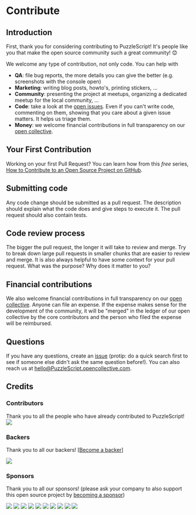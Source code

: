 # Contribute

## Introduction

First, thank you for considering contributing to PuzzleScript! It's people like you that make the open source community such a great community! 😊

We welcome any type of contribution, not only code. You can help with 
- **QA**: file bug reports, the more details you can give the better (e.g. screenshots with the console open)
- **Marketing**: writing blog posts, howto's, printing stickers, ...
- **Community**: presenting the project at meetups, organizing a dedicated meetup for the local community, ...
- **Code**: take a look at the [open issues](issues). Even if you can't write code, commenting on them, showing that you care about a given issue matters. It helps us triage them.
- **Money**: we welcome financial contributions in full transparency on our [open collective](https://opencollective.com/PuzzleScript).

## Your First Contribution

Working on your first Pull Request? You can learn how from this *free* series, [How to Contribute to an Open Source Project on GitHub](https://egghead.io/series/how-to-contribute-to-an-open-source-project-on-github).

## Submitting code

Any code change should be submitted as a pull request. The description should explain what the code does and give steps to execute it. The pull request should also contain tests.

## Code review process

The bigger the pull request, the longer it will take to review and merge. Try to break down large pull requests in smaller chunks that are easier to review and merge.
It is also always helpful to have some context for your pull request. What was the purpose? Why does it matter to you?

## Financial contributions

We also welcome financial contributions in full transparency on our [open collective](https://opencollective.com/PuzzleScript).
Anyone can file an expense. If the expense makes sense for the development of the community, it will be "merged" in the ledger of our open collective by the core contributors and the person who filed the expense will be reimbursed.

## Questions

If you have any questions, create an [issue](issue) (protip: do a quick search first to see if someone else didn't ask the same question before!).
You can also reach us at hello@PuzzleScript.opencollective.com.

## Credits

### Contributors

Thank you to all the people who have already contributed to PuzzleScript!
<a href="graphs/contributors"><img src="https://opencollective.com/PuzzleScript/contributors.svg?width=890" /></a>


### Backers

Thank you to all our backers! [[Become a backer](https://opencollective.com/PuzzleScript#backer)]

<a href="https://opencollective.com/PuzzleScript#backers" target="_blank"><img src="https://opencollective.com/PuzzleScript/backers.svg?width=890"></a>


### Sponsors

Thank you to all our sponsors! (please ask your company to also support this open source project by [becoming a sponsor](https://opencollective.com/PuzzleScript#sponsor))

<a href="https://opencollective.com/PuzzleScript/sponsor/0/website" target="_blank"><img src="https://opencollective.com/PuzzleScript/sponsor/0/avatar.svg"></a>
<a href="https://opencollective.com/PuzzleScript/sponsor/1/website" target="_blank"><img src="https://opencollective.com/PuzzleScript/sponsor/1/avatar.svg"></a>
<a href="https://opencollective.com/PuzzleScript/sponsor/2/website" target="_blank"><img src="https://opencollective.com/PuzzleScript/sponsor/2/avatar.svg"></a>
<a href="https://opencollective.com/PuzzleScript/sponsor/3/website" target="_blank"><img src="https://opencollective.com/PuzzleScript/sponsor/3/avatar.svg"></a>
<a href="https://opencollective.com/PuzzleScript/sponsor/4/website" target="_blank"><img src="https://opencollective.com/PuzzleScript/sponsor/4/avatar.svg"></a>
<a href="https://opencollective.com/PuzzleScript/sponsor/5/website" target="_blank"><img src="https://opencollective.com/PuzzleScript/sponsor/5/avatar.svg"></a>
<a href="https://opencollective.com/PuzzleScript/sponsor/6/website" target="_blank"><img src="https://opencollective.com/PuzzleScript/sponsor/6/avatar.svg"></a>
<a href="https://opencollective.com/PuzzleScript/sponsor/7/website" target="_blank"><img src="https://opencollective.com/PuzzleScript/sponsor/7/avatar.svg"></a>
<a href="https://opencollective.com/PuzzleScript/sponsor/8/website" target="_blank"><img src="https://opencollective.com/PuzzleScript/sponsor/8/avatar.svg"></a>
<a href="https://opencollective.com/PuzzleScript/sponsor/9/website" target="_blank"><img src="https://opencollective.com/PuzzleScript/sponsor/9/avatar.svg"></a>

<!-- This `CONTRIBUTING.md` is based on @nayafia's template https://github.com/nayafia/contributing-template -->